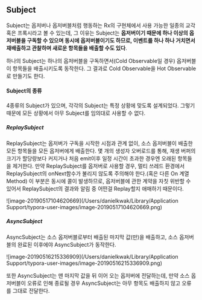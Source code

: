 ## Subject

Subject는 옵저버나 옵저버블처럼 행동하는 Rx의 구현체에서 사용 가능한 일종의 교각 혹은 프록시라고 볼 수 있는데, 그 이유는 Subject는 **옵저버이기 때문에 하나 이상의 옵저버블을 구독할 수 있으며 동시에 옵저버블이기도 하므로, 이벤트를 하나 하나 거치면서 재배출하고 관찰하며 새로운 항목들을 배출할 수도 있다**. 

하나의 Subject는 하나의 옵저버블을 구독하면서(Cold Observable일 경우) 옵저버블이 항목들을 배출시키도록 동작한다. 그 결과로 Cold Observable을 Hot Observable로 만들기도 한다. 

#### Subject의 종류

4종류의 Subject가 있으며, 각각의 Subject는 특정 상황에 맞도록 설계되었다. 그렇기 때문에 모든 상황에서 아무 Subject를 임의대로 사용할 수 없다.

##### ReplaySubject

ReplaySubject는 옵저버가 구독을 시작한 시점과 관계 없이, 소스 옵저버블이 배출한 모든 항목들을 모든 옵저버에게 배출한다. 몇 개의 생성자 오버로드를 통해, 재생 버퍼의 크기가 할당량보다 커지거나 처음 emit이후 일정 시간이 초과한 경우엔 오래된 항목들을 제거한다. 만약 ReplaySubject를 옵저버로 사용할 경우, 멀티 쓰레드 환경에서 ReplaySubject의 onNext함수가 불리지 않도록 주의해야 한다.(혹은 다른 On 계열 Method) 이 부분은 동시에 콜이 발생하므로, 옵저버블에 관한 계약을 자칫 위반할 수 있어서 ReplaySubject의 결과와 알림 중 어떤걸 Replay할지 애매하기 때문이다.

![image-20190517104620669](/Users/danielkwak/Library/Application Support/typora-user-images/image-20190517104620669.png)



##### AsyncSubject

AsyncSubject는 소스 옵저버블로부터 배출된 마지막 값(만)을 배출하고, 소스 옵저버블의 완료된 이후에야 AsyncSubject가 동작한다.

![image-20190516215336909](/Users/danielkwak/Library/Application Support/typora-user-images/image-20190516215336909.png)

또한 AsyncSubject는 맨 마지막 값을 뒤 이어 오는 옵저버에 전달하는데, 만약 소스 옵저버블이 오류로 인해 종료될 경우 AsyncSubject는 아무 항목도 배출하지 않고 오류를 그대로 전달한다.

